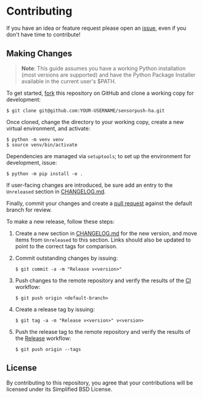 # Contributing

If you have an idea or feature request please open an [issue][1], even if you
don't have time to contribute!

## Making Changes

> **Note**: This guide assumes you have a working Python installation (most
> versions are supported) and have the Python Package Installer available in
> the current user's $PATH.

To get started, [fork][2] this repository on GitHub and clone a working copy for
development:

    $ git clone git@github.com:YOUR-USERNAME/sensorpush-ha.git

Once cloned, change the directory to your working copy, create a new virtual
environment, and activate:

    $ python -m venv venv
    $ source venv/bin/activate

Dependencies are managed via `setuptools`; to set up the environment for
development, issue:

    $ python -m pip install -e .


If user-facing changes are introduced, be sure add an entry to the `Unreleased`
section in [CHANGELOG.md][3].

Finally, commit your changes and create a [pull request][4] against the default
branch for review.

To make a new release, follow these steps:

1. Create a new section in [CHANGELOG.md][3] for the new version, and move items
   from `Unreleased` to this section. Links should also be updated to point to
   the correct tags for comparison.

2. Commit outstanding changes by issuing:

       $ git commit -a -m "Release v<version>"

3. Push changes to the remote repository and verify the results of the [CI][5]
   workflow:

       $ git push origin <default-branch>

4. Create a release tag by issuing:

       $ git tag -a -m "Release v<version>" v<version>

5. Push the release tag to the remote repository and verify the results of the
   [Release][6] workflow:

       $ git push origin --tags

## License

By contributing to this repository, you agree that your contributions will be
licensed under its Simplified BSD License.

[1]: https://github.com/sstallion/sensorpush-ha/issues
[2]: https://docs.github.com/en/github/getting-started-with-github/fork-a-repo
[3]: https://github.com/sstallion/sensorpush-ha/blob/master/CHANGELOG.md
[4]: https://docs.github.com/en/github/collaborating-with-issues-and-pull-requests/creating-a-pull-request
[5]: https://github.com/sstallion/sensorpush-ha/actions/workflows/ci.yml
[6]: https://github.com/sstallion/sensorpush-ha/actions/workflows/release.yml
